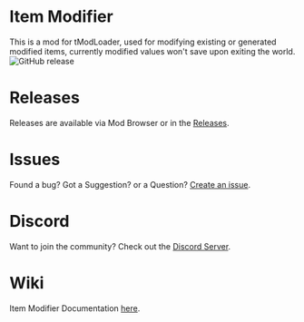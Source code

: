 # Item Modifier
This is a mod for tModLoader, used for modifying existing or generated modified items, currently modified values won't save upon exiting the world.
![GitHub release](https://img.shields.io/github/release/KryptonIon/ItemModifier.svg?style=plastic)


# Releases
Releases are available via Mod Browser or in the [Releases](https://github.com/KryptonIon/ItemModifier/releases).

# Issues
Found a bug? Got a Suggestion? or a Question? [Create an issue](https://github.com/KryptonIon/ItemModifier/issues).

# Discord
Want to join the community? Check out the [Discord Server](https://discord.gg/UjQWNC2).

# Wiki
Item Modifier Documentation [here](https://github.com/KryptonIon/ItemModifier/wiki).
